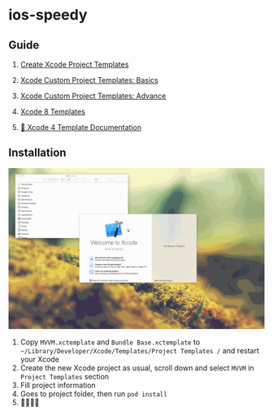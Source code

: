 # ios-speedy

## Guide
1. [Create Xcode Project Templates](https://github.com/NSBoilerplate/Xcode-Project-Templates/wiki/Creating-Xcode-4.x-Project-Templates)

2. [Xcode Custom Project Templates: Basics](https://blog.showoff.ie/xcode-custom-project-templates-basics-1e0f1f673a7f)

3. [Xcode Custom Project Templates: Advance](https://blog.showoff.ie/xcode-custom-project-templates-advance-5ac92a0f4672)

4. [Xcode 8 Templates](http://samwize.com/2017/05/12/xcode-8-file-templates/)

5. [🔖 Xcode 4 Template Documentation](http://files.cnblogs.com/files/dongzee/Documentation.pdf)

## Installation

![Template](https://github.com/quyendx/ios-speedy/blob/develop/Template.gif)

1. Copy `MVVM.xctemplate` and `Bundle Base.xctemplate` to `~/Library/Developer/Xcode/Templates/Project Templates /` and restart your Xcode
2. Create the new Xcode project as usual, scroll down and select `MVVM` in `Project Templates` section
3. Fill project information
4. Goes to project folder, then run `pod install`
5. 👩‍💻👩‍💻
